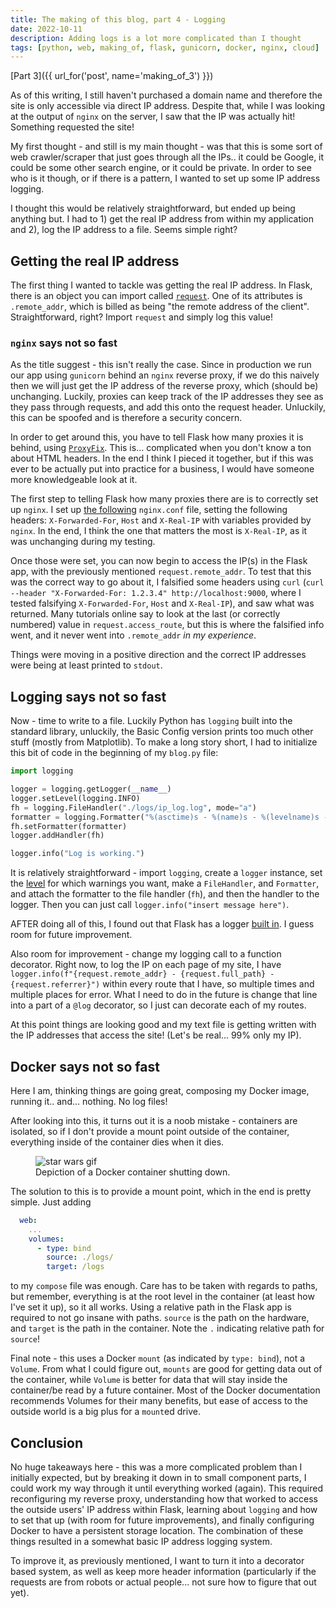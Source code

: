 ```yaml
---
title: The making of this blog, part 4 - Logging
date: 2022-10-11
description: Adding logs is a lot more complicated than I thought
tags: [python, web, making_of, flask, gunicorn, docker, nginx, cloud]
---
```


[Part 3]({{ url_for('post', name='making_of_3') }})

As of this writing, I still haven't purchased a domain name and therefore the
site is only accessible via direct IP address. Despite that, while I was looking
at the output of `nginx` on the server, I saw that the IP was actually hit!
Something requested the site!

My first thought - and still is my main thought - was that this is some sort of
web crawler/scraper that just goes through all the IPs.. it could be Google, it
could be some other search engine, or it could be private. In order to see who
is it though, or if there is a pattern, I wanted to set up some IP address
logging.

I thought this would be relatively straightforward, but ended up being anything
but. I had to 1) get the real IP address from within my application and 2), log
the IP address to a file. Seems simple right?

## Getting the real IP address

The first thing I wanted to tackle was getting the real IP address. In Flask,
there is an object you can import called
[`request`](https://tedboy.github.io/flask/generated/generated/flask.Request.html).
One of its attributes is `.remote_addr`, which is billed as being "the remote
address of the client". Straightforward, right? Import `request` and simply log
this value!

### `nginx` says not so fast

As the title suggest - this isn't really the case. Since in production we run
our app using `gunicorn` behind an `nginx` reverse proxy, if we do this naively
then we will just get the IP address of the reverse proxy, which (should be)
unchanging. Luckily, proxies can keep track of the IP addresses they see as they
pass through requests, and add this onto the request header. Unluckily, this can
be spoofed and is therefore a security concern.

In order to get around this, you have to tell Flask how many proxies it is
behind, using
[`ProxyFix`](https://werkzeug.palletsprojects.com/en/2.2.x/middleware/proxy_fix/).
This is... complicated when you don't know a ton about HTML headers. In the end
I think I pieced it together, but if this was ever to be actually put into
practice for a business, I would have someone more knowledgeable look at it.

The first step to telling Flask how many proxies there are is to correctly set
up `nginx`. I set up
[the following](https://github.com/tcpekin/flask_site/blob/9310160babbe13d362ea296f43166baa4778ec2a/services/nginx/nginx.conf)
`nginx.conf` file, setting the following headers: `X-Forwarded-For`, `Host` and
`X-Real-IP` with variables provided by `nginx`. In the end, I think the one that
matters the most is `X-Real-IP`, as it was unchanging during my testing.

Once those were set, you can now begin to access the IP(s) in the Flask app,
with the previously mentioned `request.remote_addr`. To test that this was the
correct way to go about it, I falsified some headers using `curl`
(`curl --header "X-Forwarded-For: 1.2.3.4" http://localhost:9000`, where I
tested falsifying `X-Forwarded-For`, `Host` and `X-Real-IP`), and saw what was
returned. Many tutorials online say to look at the last (or correctly numbered)
value in `request.access_route`, but this is where the falsified info went, and
it never went into `.remote_addr` _in my experience_.

Things were moving in a positive direction and the correct IP addresses were
being at least printed to `stdout`.

## Logging says not so fast

Now - time to write to a file. Luckily Python has `logging` built into the
standard library, unluckily, the Basic Config version prints too much other
stuff (mostly from Matplotlib). To make a long story short, I had to initialize
this bit of code in the beginning of my `blog.py` file:

```python
import logging

logger = logging.getLogger(__name__)
logger.setLevel(logging.INFO)
fh = logging.FileHandler("./logs/ip_log.log", mode="a")
formatter = logging.Formatter("%(asctime)s - %(name)s - %(levelname)s - %(message)s")
fh.setFormatter(formatter)
logger.addHandler(fh)

logger.info("Log is working.")
```

It is relatively straightforward - import `logging`, create a `logger` instance,
set the
[level](https://www.logicmonitor.com/blog/python-logging-levels-explained) for
which warnings you want, make a `FileHandler`, and `Formatter`, and attach the
formatter to the file handler (`fh`), and then the handler to the logger. Then
you can just call `logger.info("insert message here")`.

AFTER doing all of this, I found out that Flask has a logger
[built in](https://flask.palletsprojects.com/en/2.2.x/logging/). I guess room
for future improvement.

Also room for improvement - change my logging call to a function decorator.
Right now, to log the IP on each page of my site, I have
`logger.info(f"{request.remote_addr} - {request.full_path} - {request.referrer}")`
within every route that I have, so multiple times and multiple places for error.
What I need to do in the future is change that line into a part of a `@log`
decorator, so I just can decorate each of my routes.

At this point things are looking good and my text file is getting written with
the IP addresses that access the site! (Let's be real... 99% only my IP).

## Docker says not so fast

Here I am, thinking things are going great, composing my Docker image, running
it.. and... nothing. No log files!

After looking into this, it turns out it is a noob mistake - containers are
isolated, so if I don't provide a mount point outside of the container,
everything inside of the container dies when it dies.

<figure>
<img async src="https://media.tenor.com/_iJpO6jfzVcAAAAC/stand-together-die-together-star-wars.gif" alt="star wars gif">
<figcaption>Depiction of a Docker container shutting down.</figcaption>
</figure>

The solution to this is to provide a mount point, which in the end is pretty
simple. Just adding

```yaml
  web:
    ...
    volumes:
      - type: bind
        source: ./logs/
        target: /logs
```

to my `compose` file was enough. Care has to be taken with regards to paths, but
remember, everything is at the root level in the container (at least how I've
set it up), so it all works. Using a relative path in the Flask app is required
to not go insane with paths. `source` is the path on the hardware, and `target`
is the path in the container. Note the `.` indicating relative path for
`source`!

Final note - this uses a Docker `mount` (as indicated by `type: bind`), not a
`Volume`. From what I could figure out, `mounts` are good for getting data out
of the container, while `Volume` is better for data that will stay inside the
container/be read by a future container. Most of the Docker documentation
recommends Volumes for their many benefits, but ease of access to the outside
world is a big plus for a `mount`ed drive.


## Conclusion

No huge takeaways here - this was a more complicated problem than I initially expected, but by breaking it down in to small component parts, I could work my way through it until everything worked (again). This required reconfiguring my reverse proxy, understanding how that worked to access the outside users' IP address within Flask, learning about `logging` and how to set that up (with room for future improvements), and finally configuring Docker to have a persistent storage location. The combination of these things resulted in a somewhat basic IP address logging system.

To improve it, as previously mentioned, I want to turn it into a decorator based system, as well as keep more header information (particularly if the requests are from robots or actual people... not sure how to figure that out yet).